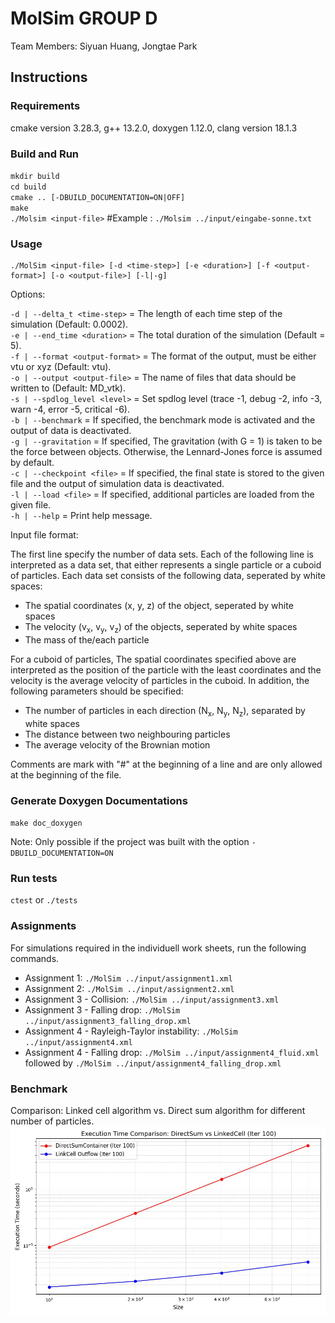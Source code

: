 MolSim GROUP D
==============

Team Members: Siyuan Huang, Jongtae Park

## Instructions

### Requirements

cmake version 3.28.3, g++ 13.2.0, doxygen 1.12.0, clang version 18.1.3

### Build and Run

`mkdir build`<br>
`cd build`<br>
`cmake .. [-DBUILD_DOCUMENTATION=ON|OFF]`<br>
`make`<br>
`./Molsim <input-file>` #Example : `./Molsim ../input/eingabe-sonne.txt`

### Usage

```
./MolSim <input-file> [-d <time-step>] [-e <duration>] [-f <output-format>] [-o <output-file>] [-l|-g]
```

Options:

`-d | --delta_t <time-step>` = The length of each time step of the simulation (Default: 0.0002).<br>
`-e | --end_time <duration>` = The total duration of the simulation (Default = 5).<br>
`-f | --format <output-format>` = The format of the output, must be either vtu or xyz (Default: vtu).<br>
`-o | --output <output-file>` = The name of files that data should be written to (Default: MD_vtk).<br>
`-s | --spdlog_level <level>` = Set spdlog level (trace -1, debug -2, info -3, warn -4, error -5, critical -6).<br>
`-b | --benchmark` = If specified, the benchmark mode is activated and the output of data is deactivated.<br>
`-g | --gravitation` = If specified, The gravitation (with G = 1) is taken to be the force between objects. Otherwise, the Lennard-Jones force is assumed by default.<br>
`-c | --checkpoint <file>` = If specified, the final state is stored to the given file and the output of simulation data is deactivated.<br>
`-l | --load <file>` = If specified, additional particles are loaded from the given file.<br>
`-h | --help` = Print help message.<br>


Input file format:<br>

The first line specify the number of data sets. Each of the following line is interpreted as a data set, that either represents a single particle or a cuboid of particles. Each data set consists of the following data, seperated by white spaces:<br>

- The spatial coordinates (x, y, z) of the object, seperated by white spaces
- The velocity (v<sub>x</sub>, v<sub>y</sub>, v<sub>z</sub>) of the objects, seperated by white spaces
- The mass of the/each particle

For a cuboid of particles, The spatial coordinates specified above are interpreted as the position of the particle with the least coordinates and the velocity is the average velocity of particles in the cuboid. In addition, the following parameters should be specified:

- The number of particles in each direction (N<sub>x</sub>, N<sub>y</sub>, N<sub>z</sub>), separated by white spaces
- The distance between two neighbouring particles
- The average velocity of the Brownian motion

Comments are mark with "#" at the beginning of a line and are only allowed at the beginning of the file.

### Generate Doxygen Documentations

`make doc_doxygen`<br>

Note: Only possible if the project was built with the option
`-DBUILD_DOCUMENTATION=ON`

### Run tests
`ctest` or `./tests`
### Assignments

For simulations required in the individuell work sheets, run the following commands.<br>

- Assignment 1:
  `./MolSim ../input/assignment1.xml`<br>
- Assignment 2:
  `./MolSim ../input/assignment2.xml`<br>
- Assignment 3 - Collision:
  `./MolSim ../input/assignment3.xml`
- Assignment 3 - Falling drop:
  `./MolSim ../input/assignment3_falling_drop.xml`
- Assignment 4 - Rayleigh-Taylor instability: 
  `./MolSim ../input/assignment4.xml`
- Assignment 4 - Falling drop:
  `./MolSim ../input/assignment4_fluid.xml` followed by
  `./MolSim ../input/assignment4_falling_drop.xml`

### Benchmark
Comparison: Linked cell algorithm vs. Direct sum algorithm for different number of particles. 
![](src/images/ds_vs_lc.png)

